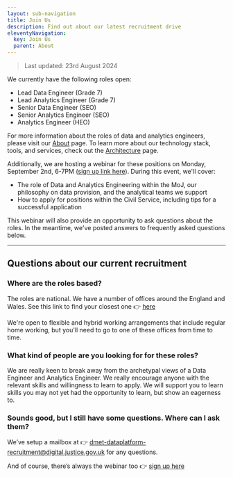 ```yaml
---
layout: sub-navigation
title: Join Us
description: Find out about our latest recruitment drive
eleventyNavigation:
  key: Join Us
  parent: About
---
```


> Last updated: 23rd August 2024

We currently have the following roles open:

- Lead Data Engineer (Grade 7)
- Lead Analytics Engineer (Grade 7)
- Senior Data Engineer (SEO)
- Senior Analytics Engineer (SEO)
- Analytics Engineer (HEO)

For more information about the roles of data and analytics engineers, please visit our [About](../) page. To learn more about our technology stack, tools, and services, check out the [Architecture](../architecture/) page.

Additionally, we are hosting a webinar for these positions on Monday, September 2nd, 6-7PM ([sign up link here](https://events.teams.microsoft.com/event/a1df44e8-cf15-438e-acea-d3834f0de585@c6874728-71e6-41fe-a9e1-2e8c36776ad8)). During this event, we'll cover:

- The role of Data and Analytics Engineering within the MoJ, our philosophy on data provision, and the analytical teams we support
- How to apply for positions within the Civil Service, including tips for a successful application

This webinar will also provide an opportunity to ask questions about the roles. In the meantime, we've posted answers to frequently asked questions below.

---------

## Questions about our current recruitment

### Where are the roles based?

The roles are national. We have a number of offices around the England and Wales. See this link to find your closest one 👉 [here](https://www.google.com/maps/d/u/0/viewer?mid=1CsJxWFinu4iFbA0Tnq-KrwUAkbvLOZwQ&ll=52.93989869394286%2C-3.20735400000002&z=7)

We're open to flexible and hybrid working arrangements that include regular home working, but you'll need to go to one of these offices from time to time. 

### What kind of people are you looking for for these roles?

We are really keen to break away from the archetypal views of a Data Engineer and Analytics Engineer. We really encourage anyone with the relevant skills and willingness to learn to apply. We will support you to learn skills you may not yet had the opportunity to learn, but show an eagerness to. 

### Sounds good, but I still have some questions. Where can I ask them?

We’ve setup a mailbox at 👉 dmet-dataplatform-recruitment@digital.justice.gov.uk for any questions. 

And of course, there’s always the webinar too 👉 [sign up here](https://events.teams.microsoft.com/event/a1df44e8-cf15-438e-acea-d3834f0de585@c6874728-71e6-41fe-a9e1-2e8c36776ad8)
